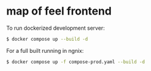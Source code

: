 # map of feel frontend

To run dockerized development server:
```sh
$ docker compose up --build -d
```

For a full built running in ngnix:

```sh
$ docker compose up -f compose-prod.yaml --build -d
```
